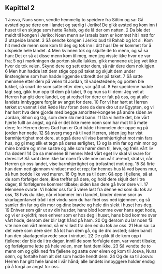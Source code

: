 ## Kapittel 2

1 Josva, Nuns sønn, sendte hemmelig to speidere fra Sittim og sa: Gå avsted og se dere om i landet og særlig i Jeriko! De gikk avsted og kom inn i huset til en skjøge som hette Rahab, og de lå der om natten.
2 Da ble det meldt til kongen i Jeriko: Noen menn av Israels barn er kommet hit i natt for å utspeide landet.
3 Så sendte kongen i Jeriko bud til Rahab og lot si: Kom hit med de menn som kom til deg og tok inn i ditt hus! De er kommet for å utspeide hele landet.
4 Men kvinnen tok og skjulte de to menn, og så sa hun: Det er så at disse menn kom til meg, men jeg visste ikke hvor de var fra;
5 og i mørkningen da porten skulle lukkes, gikk mennene ut; jeg vet ikke hvor de tok veien. Skynd dere og sett etter dem, så når dere dem nok igjen.
6 Men hun hadde latt dem stige opp på taket og skjult dem under linstenglene som hun hadde liggende utbredt der på taket.
7 Så satte mennene etter dem på veien til Jordan, til vadestedene; og porten ble lukket, så snart de som satte etter dem, var gått ut.
8 Før speiderne hadde lagt seg, gikk hun opp til dem på taket,
9 og hun sa til dem: Jeg vet at Herren har gitt dere landet, og at redsel for dere er falt på oss, og at alle landets innbyggere forgår av angst for dere.
10 For vi har hørt at Herren tørket ut vannet i det Røde Hav foran dere da dere dro ut av Egypten, og vi har hørt hva dere gjorde med begge amoritter-kongene på andre siden av Jordan, Sihon og Og, som dere slo med bann.
11 Da vi hørte det, ble vårt hjerte fullt av angst, og nå er det ikke mere noen som har mot til å møte dere; for Herren deres Gud han er Gud både i himmelen der oppe og på jorden her nede.
12 Så sverg meg nå til ved Herren, siden jeg har vist barmhjertighet mot dere, at også dere vil vise barmhjertighet mot min fars hus, og gi meg slik et tegn på deres ærlighet,
13 og la min far og min mor og mine brødre og mine søstre og alle som hører dem til, leve, og frels vårt liv fra døden!
14 Da sa mennene til henne: Med vårt eget liv skal vi svare for deres liv! Så sant dere ikke lar noen få vite noe om vårt ærend, skal vi, når Herren gir oss landet, vise barmhjertighet og trofasthet mot deg.
15 Så firte hun dem ned gjennom vinduet med et rep; for hennes hus lå ved byens mur, så hun bodde like ved muren.
16 Og hun sa til dem: Gå opp i fjellene, så at de som forfølger dere, ikke treffer på dere, og hold dere skjult der i tre dager, til forfølgerne kommer tilbake; siden kan dere gå hvor dere vil.
17 Mennene svarte: Vi holder oss for å være løst fra denne ed som du tok av oss,
18 hvis du ikke, når vi kommer inn i landet, binder denne snor av skarlagenfarvet tråd i det vindu som du har firet oss ned igjennem, og så samler din far og din mor og dine brødre og hele din slekt i huset hos deg.
19 Enhver som går ut av din husdør, hans blod komme over hans eget hode, og vi er skyldfri; men enhver som er hos deg i huset, hans blod komme over vårt hode, dersom der blir lagt hånd på ham.
20 Og dersom du lar noen få vite noe om vårt ærend, så er vi løst fra den ed du tok av oss.
21 Hun sa: La det være som dere sier! Så lot hun dem gå, og de dro avsted; siden bandt hun den skarlagenfarvede snor i vinduet.
22 De gikk til de kom opp i fjellene; der ble de i tre dager, inntil de som forfulgte dem, var vendt tilbake; og forfølgerne lette på hele veien, men fant dem ikke.
23 Så vendte de to menn om og gikk ned fra fjellene og satte over elven og kom til Josva, Nuns sønn, og fortalte ham alt det som hadde hendt dem.
24 Og de sa til Josva: Herren har gitt hele landet i vår hånd; alle landets innbyggere holder endog på å forgå av angst for oss.
